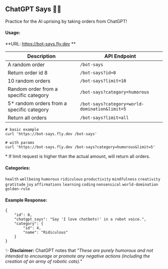 ## ChatGPT Says 🤖👀

Practice for the AI uprising by taking orders from ChatGPT!

#### Usage:

**URL: https://bot-says.fly.dev **

| Description                               | API Endpoint                                  |
| ----------------------------------------- | --------------------------------------------- |
| A random order                            | `/bot-says`                                   |
| Return order id 8                         | `/bot-says?id=8`                              |
| 10 random orders                          | `/bot-says?limit=10`                          |
| Random order from a specific category     | `/bot-says?category=humorous`                 |
| 5* random orders from a specific category | `/bot-says?category=world-domination&limit=5` |
| Return all orders                         | `/bot-says?limit=all`                         |

```shell
# basic example
curl 'https://bot-says.fly.dev /bot-says'

# with params
curl 'https://bot-says.fly.dev /bot-says?category=humorous&limit=5'
```

\* If limit request is higher than the actual amount, will return all orders.


#### Categories:

`health` `wellbeing` `humorous` `ridiculous` `productivity` `mindfulness` `creativity` `gratitude`  `joy`  `affirmations` `learning`  `coding`  `nonsensical` `world-domination` `golden-rule`

#### Example Response:

```
{
    "id": 8,
    "chatgpt_says": "Say 'I love chatbots!' in a robot voice.",
    "category": {
        "id": 4,
        "name": "Ridiculous"
    }
}
```

✨ **Disclaimer:** ChatGPT notes that *"These are purely humorous and not intended to encourage or promote any negative actions (including the creation of an army of robotic cats)."*